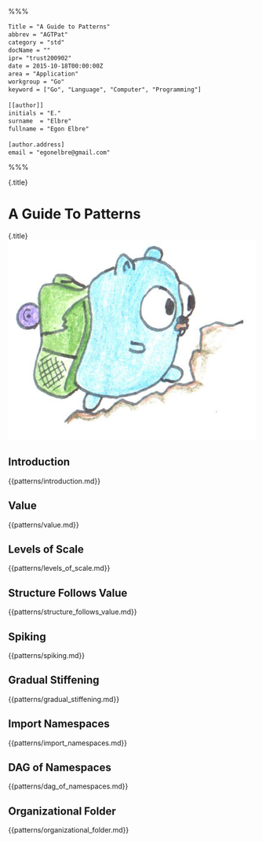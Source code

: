 %%%

	Title = "A Guide to Patterns"
	abbrev = "AGTPat"
	category = "std"
	docName = ""
	ipr= "trust200902"
	date = 2015-10-18T00:00:00Z
	area = "Application"
	workgroup = "Go"
	keyword = ["Go", "Language", "Computer", "Programming"]

	[[author]]
	initials = "E."
	surname  = "Elbre"
	fullname = "Egon Elbre"

	[author.address]
	email = "egonelbre@gmail.com"

%%%

{.title}
# A Guide To Patterns
{.title}
![](assets/hiking.png)

## Introduction

{{patterns/introduction.md}}

## Value

{{patterns/value.md}}

## Levels of Scale

{{patterns/levels_of_scale.md}}

## Structure Follows Value

{{patterns/structure_follows_value.md}}

## Spiking

{{patterns/spiking.md}}

## Gradual Stiffening

{{patterns/gradual_stiffening.md}}

## Import Namespaces

{{patterns/import_namespaces.md}}

## DAG of Namespaces

{{patterns/dag_of_namespaces.md}}

## Organizational Folder

{{patterns/organizational_folder.md}}